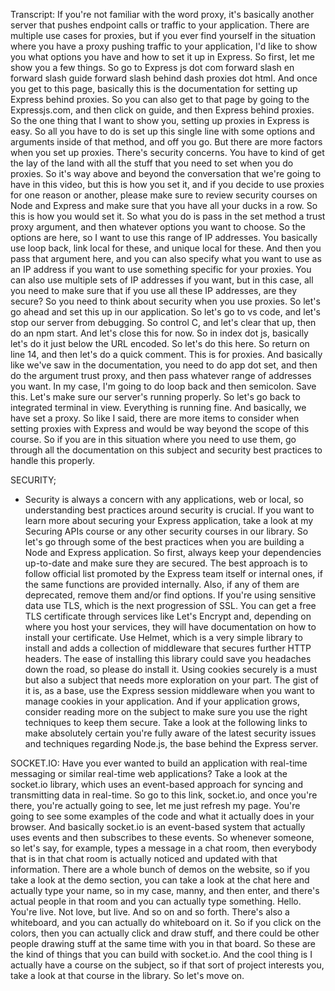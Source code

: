 Transcript: If you're not familiar with the word proxy, it's basically another server that pushes endpoint calls or traffic to your application. There are multiple use cases for proxies, but if you ever find yourself in the situation where you have a proxy pushing traffic to your application, I'd like to show you what options you have and how to set it up in Express. So first, let me show you a few things. So go to Express js dot com forward slash en forward slash guide forward slash behind dash proxies dot html. And once you get to this page, basically this is the documentation for setting up Express behind proxies. So you can also get to that page by going to the Expressjs.com, and then click on guide, and then Express behind proxies. So the one thing that I want to show you, setting up proxies in Express is easy. So all you have to do is set up this single line with some options and arguments inside of that method, and off you go. But there are more factors when you set up proxies. There's security concerns. You have to kind of get the lay of the land with all the stuff that you need to set when you do proxies. So it's way above and beyond the conversation that we're going to have in this video, but this is how you set it, and if you decide to use proxies for one reason or another, please make sure to review security courses on Node and Express and make sure that you have all your ducks in a row. So this is how you would set it. So what you do is pass in the set method a trust proxy argument, and then whatever options you want to choose. So the options are here, so I want to use this range of IP addresses. You basically use loop back, link local for these, and unique local for these. And then you pass that argument here, and you can also specify what you want to use as an IP address if you want to use something specific for your proxies. You can also use multiple sets of IP addresses if you want, but in this case, all you need to make sure that if you use all these IP addresses, are they secure? So you need to think about security when you use proxies. So let's go ahead and set this up in our application. So let's go to vs code, and let's stop our server from debugging. So control C, and let's clear that up, then do an npm start. And let's close this for now. So in index dot js, basically let's do it just below the URL encoded. So let's do this here. So return on line 14, and then let's do a quick comment. This is for proxies. And basically like we've saw in the documentation, you need to do app dot set, and then do the argument trust proxy, and then pass whatever range of addresses you want. In my case, I'm going to do loop back and then semicolon. Save this. Let's make sure our server's running properly. So let's go back to integrated terminal in view. Everything is running fine. And basically, we have set a proxy. So like I said, there are more items to consider when setting proxies with Express and would be way beyond the scope of this course. So if you are in this situation where you need to use them, go through all the documentation on this subject and security best practices to handle this properly.

SECURITY;

- Security is always a concern with any applications, web or local, so understanding best practices around security is crucial. If you want to learn more about securing your Express application, take a look at my Securing APIs course or any other security courses in our library. So let's go through some of the best practices when you are building a Node and Express application. So first, always keep your dependencies up-to-date and make sure they are secured. The best approach is to follow official list promoted by the Express team itself or internal ones, if the same functions are provided internally. Also, if any of them are deprecated, remove them and/or find options. If you're using sensitive data use TLS, which is the next progression of SSL. You can get a free TLS certificate through services like Let's Encrypt and, depending on where you host your services, they will have documentation on how to install your certificate. Use Helmet, which is a very simple library to install and adds a collection of middleware that secures further HTTP headers. The ease of installing this library could save you headaches down the road, so please do install it. Using cookies securely is a must but also a subject that needs more exploration on your part. The gist of it is, as a base, use the Express session middleware when you want to manage cookies in your application. And if your application grows, consider reading more on the subject to make sure you use the right techniques to keep them secure. Take a look at the following links to make absolutely certain you're fully aware of the latest security issues and techniques regarding Node.js, the base behind the Express server.

SOCKET.IO: Have you ever wanted to build an application with real-time messaging or similar real-time web applications? Take a look at the socket.io library, which uses an event-based approach for syncing and transmitting data in real-time. So go to this link, socket.io, and once you're there, you're actually going to see, let me just refresh my page. You're going to see some examples of the code and what it actually does in your browser. And basically socket.io is an event-based system that actually uses events and then subscribes to these events. So whenever someone, so let's say, for example, types a message in a chat room, then everybody that is in that chat room is actually noticed and updated with that information. There are a whole bunch of demos on the website, so if you take a look at the demo section, you can take a look at the chat here and actually type your name, so in my case, manny, and then enter, and there's actual people in that room and you can actually type something. Hello. You're live. Not love, but live. And so on and so forth. There's also a whiteboard, and you can actually do whiteboard on it. So if you click on the colors, then you can actually click and draw stuff, and there could be other people drawing stuff at the same time with you in that board. So these are the kind of things that you can build with socket.io. And the cool thing is I actually have a course on the subject, so if that sort of project interests you, take a look at that course in the library. So let's move on.
